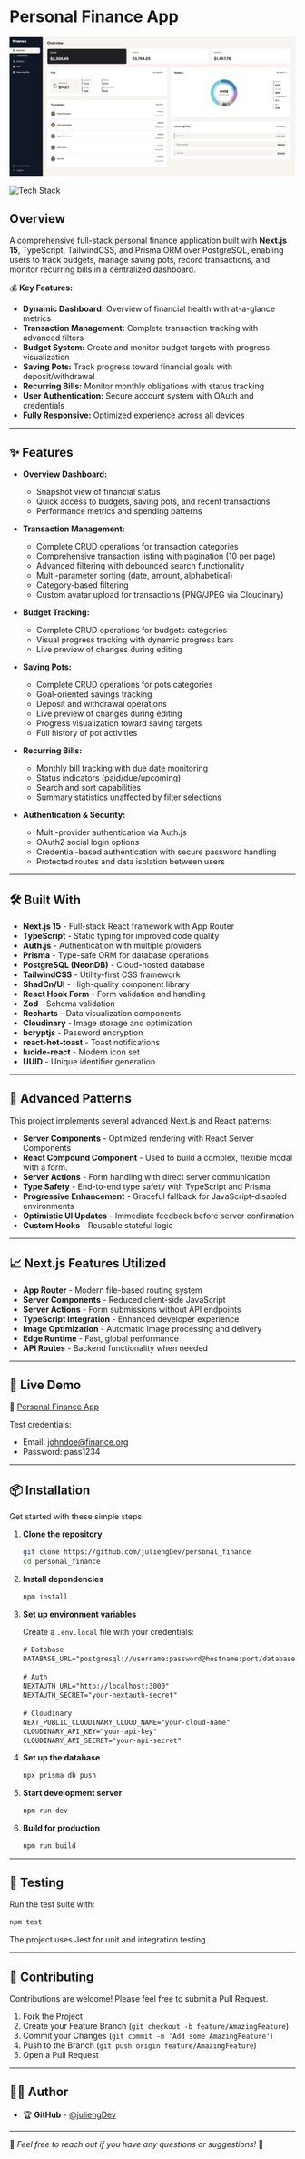 # Personal Finance App

![Full-Stack Personal Finance Application](./preview.png)

<img src="https://img.shields.io/badge/stack-Next.js%20%7C%20TypeScript%20%7C%20TailwindCSS-000?logo=next.js&logoColor=white&labelColor=000000&color=007ACC" alt="Tech Stack" width="250" />

## Overview

A comprehensive full-stack personal finance application built with **Next.js 15**, TypeScript, TailwindCSS, and Prisma ORM over PostgreSQL, enabling users to track budgets, manage saving pots, record transactions, and monitor recurring bills in a centralized dashboard.

💰 **Key Features:**

- **Dynamic Dashboard:** Overview of financial health with at-a-glance metrics
- **Transaction Management:** Complete transaction tracking with advanced filters
- **Budget System:** Create and monitor budget targets with progress visualization
- **Saving Pots:** Track progress toward financial goals with deposit/withdrawal
- **Recurring Bills:** Monitor monthly obligations with status tracking
- **User Authentication:** Secure account system with OAuth and credentials
- **Fully Responsive:** Optimized experience across all devices

---

## ✨ Features

- **Overview Dashboard:**

  - Snapshot view of financial status
  - Quick access to budgets, saving pots, and recent transactions
  - Performance metrics and spending patterns

- **Transaction Management:**

  - Complete CRUD operations for transaction categories
  - Comprehensive transaction listing with pagination (10 per page)
  - Advanced filtering with debounced search functionality
  - Multi-parameter sorting (date, amount, alphabetical)
  - Category-based filtering
  - Custom avatar upload for transactions (PNG/JPEG via Cloudinary)

- **Budget Tracking:**

  - Complete CRUD operations for budgets categories
  - Visual progress tracking with dynamic progress bars
  - Live preview of changes during editing

- **Saving Pots:**

  - Complete CRUD operations for pots categories
  - Goal-oriented savings tracking
  - Deposit and withdrawal operations
  - Live preview of changes during editing
  - Progress visualization toward saving targets
  - Full history of pot activities

- **Recurring Bills:**

  - Monthly bill tracking with due date monitoring
  - Status indicators (paid/due/upcoming)
  - Search and sort capabilities
  - Summary statistics unaffected by filter selections

- **Authentication & Security:**

  - Multi-provider authentication via Auth.js
  - OAuth2 social login options
  - Credential-based authentication with secure password handling
  - Protected routes and data isolation between users

---

## 🛠 Built With

- **Next.js 15** - Full-stack React framework with App Router
- **TypeScript** - Static typing for improved code quality
- **Auth.js** - Authentication with multiple providers
- **Prisma** - Type-safe ORM for database operations
- **PostgreSQL (NeonDB)** - Cloud-hosted database
- **TailwindCSS** - Utility-first CSS framework
- **ShadCn/UI** - High-quality component library
- **React Hook Form** - Form validation and handling
- **Zod** - Schema validation
- **Recharts** - Data visualization components
- **Cloudinary** - Image storage and optimization
- **bcryptjs** - Password encryption
- **react-hot-toast** - Toast notifications
- **lucide-react** - Modern icon set
- **UUID** - Unique identifier generation

---

## 🧠 Advanced Patterns

This project implements several advanced Next.js and React patterns:

- **Server Components** - Optimized rendering with React Server Components
- **React Compound Component** - Used to build a complex, flexible modal with a form.
- **Server Actions** - Form handling with direct server communication
- **Type Safety** - End-to-end type safety with TypeScript and Prisma
- **Progressive Enhancement** - Graceful fallback for JavaScript-disabled environments
- **Optimistic UI Updates** - Immediate feedback before server confirmation
- **Custom Hooks** - Reusable stateful logic

---

## 📈 Next.js Features Utilized

- **App Router** - Modern file-based routing system
- **Server Components** - Reduced client-side JavaScript
- **Server Actions** - Form submissions without API endpoints
- **TypeScript Integration** - Enhanced developer experience
- **Image Optimization** - Automatic image processing and delivery
- **Edge Runtime** - Fast, global performance
- **API Routes** - Backend functionality when needed

---

## 🚀 Live Demo

🔗 [Personal Finance App](https://personal-finance-xi-umber.vercel.app/)

Test credentials:

- Email: johndoe@finance.org
- Password: pass1234

---

## 📦 Installation

Get started with these simple steps:

1. **Clone the repository**

   ```bash
   git clone https://github.com/juliengDev/personal_finance
   cd personal_finance
   ```

2. **Install dependencies**

   ```bash
   npm install
   ```

3. **Set up environment variables**

   Create a `.env.local` file with your credentials:

   ```
   # Database
   DATABASE_URL="postgresql://username:password@hostname:port/database"

   # Auth
   NEXTAUTH_URL="http://localhost:3000"
   NEXTAUTH_SECRET="your-nextauth-secret"

   # Cloudinary
   NEXT_PUBLIC_CLOUDINARY_CLOUD_NAME="your-cloud-name"
   CLOUDINARY_API_KEY="your-api-key"
   CLOUDINARY_API_SECRET="your-api-secret"
   ```

4. **Set up the database**

   ```bash
   npx prisma db push
   ```

5. **Start development server**

   ```bash
   npm run dev
   ```

6. **Build for production**

   ```bash
   npm run build
   ```

---

## 🧪 Testing

Run the test suite with:

```bash
npm test
```

The project uses Jest for unit and integration testing.

---

## 🤝 Contributing

Contributions are welcome! Please feel free to submit a Pull Request.

1. Fork the Project
2. Create your Feature Branch (`git checkout -b feature/AmazingFeature`)
3. Commit your Changes (`git commit -m 'Add some AmazingFeature'`)
4. Push to the Branch (`git push origin feature/AmazingFeature`)
5. Open a Pull Request

---

## 👨‍💻 Author
- 🏆 **GitHub** - [@juliengDev](https://github.com/niweherbert)
---

🎯 _Feel free to reach out if you have any questions or suggestions!_ 🚀
